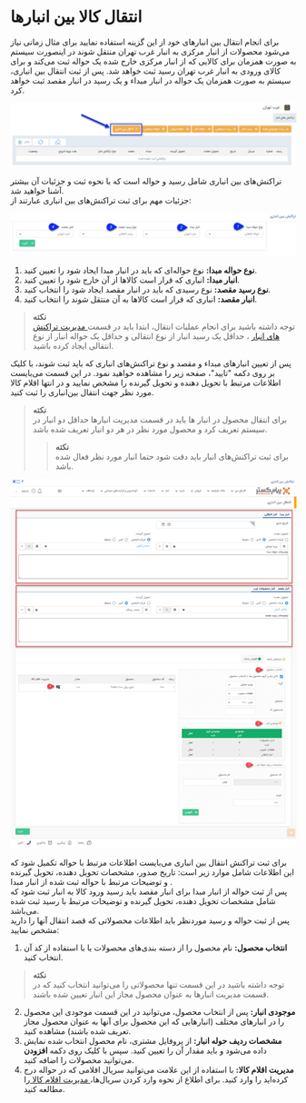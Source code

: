 # انتقال کالا بین انبارها
برای انجام انتقال بین انبارهای خود از این گزینه استفاده نمایید برای مثال زمانی نیاز می‌شود محصولات از انبار مرکزی به انبار غرب تهران منتقل شوند در اینصورت سیستم به صورت همزمان برای کالایی که از انبار مرکزی خارج شده یک حواله ثبت می‌کند و برای کالای ورودی به انبار غرب تهران رسید ثبت خواهد شد. پس از ثبت انتقال بین انباری، سیستم به صورت همزمان یک حواله در انبار مبداء و یک رسید در انبار مقصد ثبت خواهد کرد.

![انتقال بین انباری](./Images/Transfer.jpg)

تراکنش‌های بین انباری شامل رسید و حواله است که با  نحوه ثبت و جزئیات آن بیشتر آشنا خواهید شد.  
جزئیات مهم برای ثبت تراکنش‌های بین انباری عبارتند از:

![انتقال بین انباری](./Images/Transfer2.jpg)

1. **نوع حواله مبدا:** نوع حواله‌ای که باید در انبار مبدا ایجاد شود را تعیین کنید.
2. **انبار مبدا:** انباری که قرار است کالاها از آن خارج شود را تعیین کنید.
3. **نوع رسید مقصد:** نوع رسیدی که باید در انبار مقصد ایجاد شود را انتخاب کنید.
4. **انبار مقصد:** انباری که قرار است کالاها به آن منتقل شوند را انتخاب کنید.

> **نکته**<br>
 توجه داشته باشید برای انجام عملیات انتقال، ابتدا باید در قسمت[ مدیریت تراکنش های انبار](https://github.com/1stco/PayamGostarDocs/blob/master/Help/Settings/Personalization-crm/Management-warehouse-transactions/Management-warehouse-transactions.md) ، حداقل یک رسید انبار از نوع انتقالی و حداقل یک حواله انبار از نوع انتقالی ایجاد کرده باشید.

پس از تعیین انبارهای مبداء و مقصد و نوع تراکنش‌های انباری که باید ثبت شوند، با کلیک بر روی دکمه "تایید"، صفحه زیر را مشاهده خواهید نمود. در این قسمت می‌بایست اطلاعات مرتبط با تحویل دهنده و تحویل گیرنده را مشخص نمایید و در انتها اقلام کالا مورد نظر جهت انتقال بین‌انباری را ثبت کنید.

> **نکته**<br>
 برای انتقال محصول در انبار ها باید در قسمت مدیریت انبارها حداقل دو انبار در سیستم تعریف کرد و محصول مورد نظر در هر دو انبار تعریف شده باشد.
 >>**نکته**<br> برای ثبت تراکنش‌های انبار باید دقت شود حتما انبار مورد نظر فعال شده باشد.

![مشخصات ثبت تراکنش‌های بین انباری](./Images/transfer-warehouse-transaction.png)

برای ثبت  تراکنش انتقال بین انباری می‌بایست اطلاعات مرتبط با حواله  تکمیل شود که این اطلاعات شامل موارد زیر است: تاریخ صدور، مشخصات تحویل دهنده، تحویل گیرنده و توضیحات مرتبط با حواله ثبت شده از انبار مبدا .<br>
پس از ثبت حواله از انبار مبدا برای انبار مقصد باید رسید ورود کالا به انبار ثبت شود که شامل مشخصات تحویل دهنده، تحویل گیرنده و توضیحات مرتبط با رسید ثبت شده می‌باشد.<br>
 پس از ثبت حواله و رسید موردنظر  باید اطلاعات محصولاتی که قصد انتقال آنها را دارید مشخص نمایید:<br>
1. **انتخاب محصول:** نام محصول را از دسته بندی‌های محصولات یا با استفاده از کد آن انتخاب کنید.

> **نکته**<br>
> توجه داشته باشید در این قسمت تنها محصولاتی را می‌توانید انتخاب کنید که در قسمت مدیریت انبارها به عنوان محصول مجاز این انبار تعیین شده باشند.<br>

2. **موجودی انبار:** پس از انتخاب محصول، می‌توانید در این قسمت موجودی این محصول را در انبارهای مختلف (انبارهایی که این محصول برای آنها به عنوان محصول مجاز تعریف شده باشند) مشاهده کنید.
3. **مشخصات ردیف حوله انبار:** از پروفایل مشتری، نام محصول انتخاب شده نمایش داده می‌شود و باید مقدار آن را تعیین کنید. سپس  با کلیک روی دکمه **افزودن** می‌توانید محصولات را اضافه کنید.
4. **مدیریت اقلام کالا:** با استفاده از این علامت می‌توانید سریال اقلامی‌ که در حواله درج کرده‌اید را وارد کنید. برای اطلاع از نحوه وارد کردن سریال‌ها،[ مدیریت اقلام کالا ](https://github.com/1stco/PayamGostarDocs/blob/master/Help/InventoryManagement/GeneratingWarehouseRecieptSerialNumbers.md)را مطالعه کنید.
